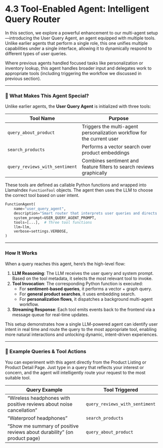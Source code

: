 # 4.3 Tool-Enabled Agent: Intelligent Query Router

In this section, we explore a powerful enhancement to our multi-agent setup—introducing the User Query Agent, an agent equipped with multiple tools. Unlike earlier agents that perform a single role, this one unifies multiple capabilities under a single interface, allowing it to dynamically respond to different types of user queries.

Where previous agents handled focused tasks like personalization or inventory lookup, this agent handles broader input and delegates work to appropriate tools (including triggering the workflow we discussed in previous section).

---

### 🔧 What Makes This Agent Special?

Unlike earlier agents, the **User Query Agent** is initialized with three tools:

| Tool Name                   | Purpose                                                                 |
|----------------------------|-------------------------------------------------------------------------|
| `query_about_product`      | Triggers the multi-agent personalization workflow for the current user |
| `search_products`          | Performs a vector search over product embeddings                       |
| `query_reviews_with_sentiment` | Combines sentiment and feature filters to search reviews graphically     |

These tools are defined as callable Python functions and wrapped into LlamaIndex `FunctionTool` objects. The agent then uses the LLM to choose the correct tool based on user intent.

```python
FunctionAgent(
    name="user_query_agent",
    description="Smart router that interprets user queries and directs them to the most appropriate tool.",
    system_prompt=USER_QUERY_AGENT_PROMPT,
    tools=[...],  # Three tool functions
    llm=llm,
    verbose=settings.VERBOSE,
)
```

---

### How It Works

When a query reaches this agent, here’s the high-level flow:

1. **LLM Reasoning**: The LLM receives the user query and system prompt. Based on the tool metadata, it selects the most relevant tool to invoke.
2. **Tool Invocation**: The corresponding Python function is executed:
   - For **sentiment-based queries**, it performs a vector + graph query.
   - For **general product searches**, it uses embedding search.
   - For **personalization flows**, it dispatches a background multi-agent workflow.
3. **Streaming Response**: Each tool emits events back to the frontend via a message queue for real-time updates.

This setup demonstrates how a single LLM-powered agent can identify user intent in real time and route the query to the most appropriate tool, enabling more natural interactions and unlocking dynamic, intent-driven experiences.

---

### 🧪 Example Queries & Tool Actions

You can experiment with this agent directly from the Product Listing or Product Detail Page. Just type in a query that reflects your interest or concern, and the agent will intelligently route your request to the most suitable tool.

| Query Example                                                  | Tool Triggered               |
|----------------------------------------------------------------|------------------------------|
| “Wireless headphones with positive reviews about noise cancellation”                         | `query_reviews_with_sentiment` |
| “Waterproof headphones”                                    | `search_products`           |
| “Show me summary of positive reviews about durability” (on product page)     | `query_about_product`       |


